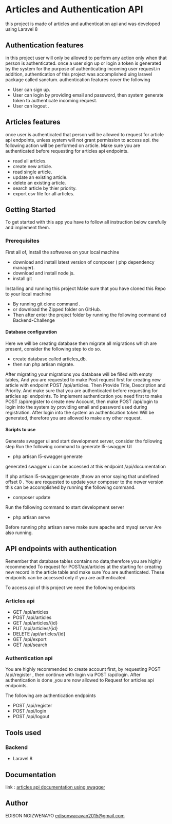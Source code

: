 
# Articles and Authentication API

this  project is made of articles and authentication api and was developed using Laravel 8
 
 ## Authentication features
 in this project user will only be allowed to perform any action only when  that person is authenticated. once a user sign up or login a token is generated by the system for the purpose of authenticating incoming user request.in addition, authentication of this project was accomplished uing laravel package called sanctum. authentication features cover the following

- User can sign up.
- User can login by providing email and password, then system generate token to authenticate incoming request.
- User can logout .

## Articles features 
 
 once user is authenticated that person will be allowed to request for article api endpoints, unless 
 system will not grant permission to access api. the following action will be performed 
 on article. Make sure you are authenticated before requesting for articles api endpoints.

- read all articles.
- create new article.
- read single article.
- update an existing article.
- delete an existing article.
- search article by thier  priority.
- export csv file for all articles.


## Getting Started

To get started with this app you have to follow all instruction below carefully and implement them.

### Prerequisites
First all of, Install the softwares on your local machine
- download and install latest version of composer ( php dependency manager).
- download and install node js.
- install git 

Installing  and running this project 
Make sure that you have cloned this Repo to your local machine

- By running  git clone command .
- or download the Zipped folder on GitHub.
- Then after enter the project folder by running the following command  cd Backend-Challenge

#### Database configuration

Here we will be creating database then migrate all migrations which are present, consider the 
following step to do so. 

- create database called articles_db.
- then run  php artisan migrate.


After migrating your migrations you database will be filled with empty tables,
And you are requested to make Post request first for creating new article with endpoint POST /api/articles. Then
Provide Title, Description and Priority. And make sure that you are authenticated before requesting for articles api endpoints.
To implement authentication you need first to make POST /api/register to create new
Account, then make POST /api/login to login into the system by providing
email and password used during registration. After login into the system an authentication token
Will be generated, therefore you are allowed to make any other request.

 #### Scripts to use

 Generate swagger ui and start development server, consider the following step
 Run the following command to generate l5-swagger UI 
 - php artisan l5-swagger:generate

 generated swagger ui can be accessed at this endpoint  /api/documentation

If php artisan l5-swagger:generate ,throw an error saying that undefined offset 0 . You are requested to update your composer to the newer version this can be accomplished by running
the following command.
- composer update


Run the following command to start development server
- php artisan serve 

Before running php artisan serve make sure apache and mysql server
Are also running.

## API endpoints with authentication

Remember that database tables contains no data,therefore you are highly recommended
To request for POST/api/articles at the starting for creating new record in the article table and make sure 
You are authenticated. These endpoints can be accessed only if you are authenticated.

To access api of this project we need the following endpoints

 ### Articles api
 - GET /api/articles
- POST /api/articles
- GET /api/articles/{id}
- PUT /api/articles/{id}
- DELETE /api/articles/{id}
- GET /api/export
- GET /api/search

### Authentication api
You are highly recommended to create account first, by requesting POST /api/register
, then continue with login via POST /api/login. After authentication is done ,you are now allowed to 
Request for articles api endpoints.

The following are authentication endpoints

- POST /api/register
- POST /api/login
- POST /api/logout

## Tools used 

### Backend
- Laravel 8

## Documentation
  link : <a href="http://127.0.0.1:8000/api/documentation">articles api documentation using swagger </a>

## Author 
EDISON NGIZWENAYO <a href="edisonwacavan2015@gmail.com">edisonwacavan2015@gmail.com</a>




